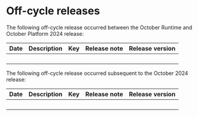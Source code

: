 # Off-cycle releases 

<head>
  <meta name="guidename" content="Release Notes"/>
  <meta name="context" content="GUID-"/>
</head>


The following off-cycle release occurred between the October Runtime and October Platform 2024 release:

|Date|Description|Key|Release note|Release version|
|----|-----------|---|------------|-----|
|  |   |  | |  |

The following off-cycle release occurred subsequent to the October 2024 release:

|Date|Description|Key|Release note|Release version|
|----|-----------|---|------------|-----|
|   |    |  |   |  |